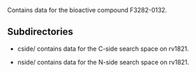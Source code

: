 Contains data for the bioactive compound F3282-0132.

## Subdirectories

- cside/ contains data for the C-side search space on rv1821.

- nside/ contains data for the N-side search space on rv1821.

